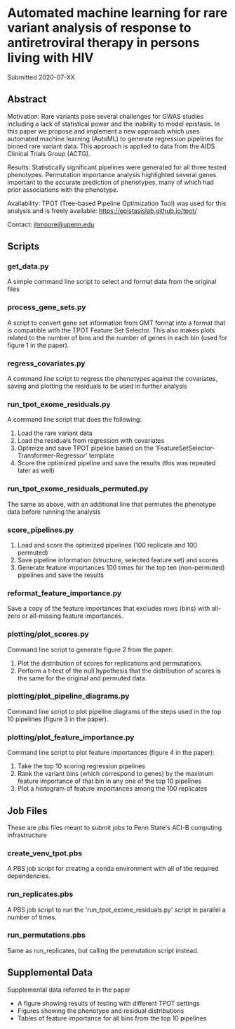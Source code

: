 # Automated machine learning for rare variant analysis of response to antiretroviral therapy in persons living with HIV 

Submitted 2020-07-XX

## Abstract 

Motivation: Rare variants pose several challenges for GWAS studies including a lack of statistical power and the inability to model epistasis. In this paper we propose and implement a new approach which uses automated machine learning (AutoML) to generate regression pipelines for binned rare variant data.  This approach is applied to data from the AIDS Clinical Trials Group (ACTG). 

Results: Statistically significant pipelines were generated for all three tested phenotypes.  Permutation importance analysis highlighted several genes important to the accurate prediction of phenotypes, many of which had prior associations with the phenotype. 

Availability: TPOT (Tree-based Pipeline Optimization Tool) was used for this analysis and is freely available: https://epistasislab.github.io/tpot/ 

Contact: jhmoore@upenn.edu  

## Scripts

### get_data.py

A simple command line script to select and format data from the original files

### process_gene_sets.py

A script to convert gene set information from GMT format into a format that is compatible with the TPOT Feature Set Selector.  This also makes plots related to the number of bins and the number of genes in each bin (used for figure 1 in the paper).

### regress_covariates.py

A command line script to regress the phenotypes against the covariates, saving and plotting the residuals to be used in further analysis

### run_tpot_exome_residuals.py

A command line script that does the following:

  1) Load the rare variant data
  2) Load the residuals from regression with covariates
  3) Optimize and save TPOT pipeline based on the 'FeatureSetSelector-Transformer-Regressor' template
  4) Score the optimized pipeline and save the results (this was repeated later as well)

### run_tpot_exome_residuals_permuted.py

The same as above, with an additional line that permutes the phenotype data before running the analysis

### score_pipelines.py

  1) Load and score the optimized pipelines (100 replicate and 100 permuted)
  2) Save pipeline information (structure, selected feature set) and scores
  3) Generate feature importances 100 times for the top ten (non-permuted) pipelines and save the results

### reformat_feature_importance.py

Save a copy of the feature importances that excludes rows (bins) with all-zero or all-missing feature importances.

### plotting/plot_scores.py

Command line script to generate figure 2 from the paper:

  1) Plot the distribution of scores for replications and permutations.
  2) Perform a t-test of the null hypothesis that the distribution of scores is the same for the original and permuted data.

### plotting/plot_pipeline_diagrams.py

Command line script to plot pipeline diagrams of the steps used in the top 10 pipelines (figure 3 in the paper).

### plotting/plot_feature_importance.py

Command line script to plot feature importances (figure 4 in the paper):

  1) Take the top 10 scoring regression pipelines
  2) Rank the variant bins (which correspond to genes) by the maximum feature importance of that bin in any one of the top 10 pipelines
  3) Plot a histogram of feature importances among the 100 replicates

## Job Files

These are pbs files meant to submit jobs to Penn State's ACI-B computing infrastructure

### create_venv_tpot.pbs

A PBS job script for creating a conda environment with all of the required dependencies.

### run_replicates.pbs

A PBS job script to run the 'run_tpot_exome_residuals.py' script in parallel a number of times.

### run_permutations.pbs

Same as run_replicates, but calling the permutation script instead.

## Supplemental Data

Supplemental data referred to in the paper

  - A figure showing results of testing with different TPOT settings
  - Figures showing the phenotype and residual distributions
  - Tables of feature importance for all bins from the top 10 pipelines
